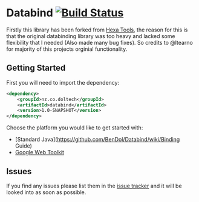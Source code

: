 # Databind [![Build Status](https://travis-ci.org/BenDol/Databind.svg?branch=master)](https://travis-ci.org/BenDol/Databind)

Firstly this library has been forked from [Hexa Tools](https://github.com/ltearno/hexa.tools), the reason for this is that the original databinding library was too heavy and lacked some flexibility that I needed (Also made many bug fixes). So credits to @ltearno for majority of this projects orginial functionality.

## Getting Started
First you will need to import the dependency:
```xml
<dependency>
    <groupId>nz.co.doltech</groupId>
    <artifactId>databind</artifactId>
    <version>1.0-SNAPSHOT</version>
</dependency>
```

Choose the platform you would like to get started with:
* [Standard Java](https://github.com/BenDol/Databind/wiki/Binding Guide)
* [Google Web Toolkit](https://github.com/BenDol/Databind/wiki/Google-Web-Toolkit)

## Issues
If you find any issues please list them in the [issue tracker](https://github.com/BenDol/Databind/issues) and it will be looked into as soon as possible.
